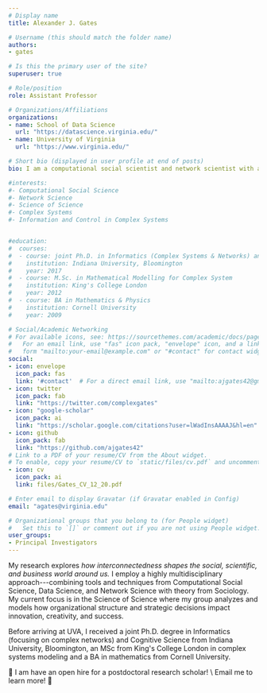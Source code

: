 ```yaml
---
# Display name
title: Alexander J. Gates

# Username (this should match the folder name)
authors:
- gates

# Is this the primary user of the site?
superuser: true

# Role/position
role: Assistant Professor

# Organizations/Affiliations
organizations:
- name: School of Data Science
  url: "https://datascience.virginia.edu/"
- name: University of Virginia
  url: "https://www.virginia.edu/"

# Short bio (displayed in user profile at end of posts)
bio: I am a computational social scientist and network scientist with a passion for uncovering how interconnectedness shapes our lives.

#interests:
#- Computational Social Science
#- Network Science
#- Science of Science
#- Complex Systems
#- Information and Control in Complex Systems


#education:
#  courses:
#  - course: joint Ph.D. in Informatics (Complex Systems & Networks) and Cognitive Science
#    institution: Indiana University, Bloomington
#    year: 2017
#  - course: M.Sc. in Mathematical Modelling for Complex System
#    institution: King's College London
#    year: 2012
#  - course: BA in Mathematics & Physics
#    institution: Cornell University
#    year: 2009

# Social/Academic Networking
# For available icons, see: https://sourcethemes.com/academic/docs/page-builder/#icons
#   For an email link, use "fas" icon pack, "envelope" icon, and a link in the
#   form "mailto:your-email@example.com" or "#contact" for contact widget.
social:
- icon: envelope
  icon_pack: fas
  link: '#contact'  # For a direct email link, use "mailto:ajgates42@gmail.com".
- icon: twitter
  icon_pack: fab
  link: "https://twitter.com/complexgates"
- icon: "google-scholar"
  icon_pack: ai
  link: "https://scholar.google.com/citations?user=lWadInsAAAAJ&hl=en"
- icon: github
  icon_pack: fab
  link: "https://github.com/ajgates42"
# Link to a PDF of your resume/CV from the About widget.
# To enable, copy your resume/CV to `static/files/cv.pdf` and uncomment the lines below.
- icon: cv
  icon_pack: ai
  link: files/Gates_CV_12_20.pdf

# Enter email to display Gravatar (if Gravatar enabled in Config)
email: "agates@virginia.edu"

# Organizational groups that you belong to (for People widget)
#   Set this to `[]` or comment out if you are not using People widget.
user_groups:
- Principal Investigators
---
```


My research explores *how interconnectedness shapes the social, scientific, and business world around us.*  I employ a highly multidisciplinary approach---combining tools and techniques from Computational Social Science, Data Science, and Network Science with theory from Sociology.  My current focus is in the Science of Science where my group analyzes and models how organizational structure and strategic decisions impact innovation, creativity, and success. 

Before arriving at UVA, I received a joint Ph.D. degree in Informatics (focusing on complex networks) and Cognitive Science from Indiana University, Bloomington, an MSc from King's College London in complex systems modeling and a BA in mathematics from Cornell University.

:rotating_light: I am have an open hire for a postdoctoral research scholar!  \\ Email me to learn more!  :rotating_light: